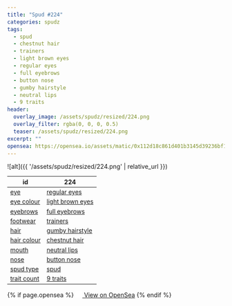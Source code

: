 ```yaml
---
title: "Spud #224"
categories: spudz
tags:
  - spud
  - chestnut hair
  - trainers
  - light brown eyes
  - regular eyes
  - full eyebrows
  - button nose
  - gumby hairstyle
  - neutral lips
  - 9 traits
header:
  overlay_image: /assets/spudz/resized/224.png
  overlay_filter: rgba(0, 0, 0, 0.5)
  teaser: /assets/spudz/resized/224.png
excerpt: ""
opensea: https://opensea.io/assets/matic/0x112d18c861d401b3145d39236bf149f01e18beed/224
---
```

![alt]({{ '/assets/spudz/resized/224.png' | relative_url }})

| id | 224 |
|-|-|
| <a href="/traits/eye/#trait-type">eye</a> | <a href="/traits/eye/regular-eyes/1/#trait">regular eyes</a> |
| <a href="/traits/eye-colour/#trait-type">eye colour</a> | <a href="/traits/eye-colour/light-brown-eyes/1/#trait">light brown eyes</a> |
| <a href="/traits/eyebrows/#trait-type">eyebrows</a> | <a href="/traits/eyebrows/full-eyebrows/1/#trait">full eyebrows</a> |
| <a href="/traits/footwear/#trait-type">footwear</a> | <a href="/traits/footwear/trainers/1/#trait">trainers</a> |
| <a href="/traits/hair/#trait-type">hair</a> | <a href="/traits/hair/gumby-hairstyle/1/#trait">gumby hairstyle</a> |
| <a href="/traits/hair-colour/#trait-type">hair colour</a> | <a href="/traits/hair-colour/chestnut-hair/1/#trait">chestnut hair</a> |
| <a href="/traits/mouth/#trait-type">mouth</a> | <a href="/traits/mouth/neutral-lips/1/#trait">neutral lips</a> |
| <a href="/traits/nose/#trait-type">nose</a> | <a href="/traits/nose/button-nose/1/#trait">button nose</a> |
| <a href="/traits/spud-type/#trait-type">spud type</a> | <a href="/traits/spud-type/spud/1/#trait">spud</a> |
| <a href="/traits/trait-count/#trait-type">trait count</a> | <a href="/traits/trait-count/9-traits/1/#trait">9 traits</a> |

{% if page.opensea %}
<a href="{{page.opensea}}" class="btn btn--info" onclick="window.open(this.href, '_blank'); return false;"><img src="/assets/images/opensea.svg" width="16px"><span>  View on OpenSea</span></a>
{% endif %}
